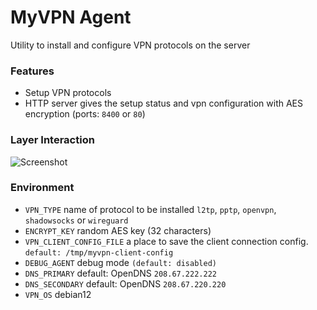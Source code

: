 # MyVPN Agent

Utility to install and configure VPN protocols on the server

### Features

* Setup VPN protocols
* HTTP server gives the setup status and vpn configuration with AES encryption (ports: `8400` or `80`)

### Layer Interaction

![Screenshot](diagram.png)

### Environment

* `VPN_TYPE` name of protocol to be installed `l2tp`, `pptp`, `openvpn`, `shadowsocks` or `wireguard`
* `ENCRYPT_KEY` random AES key (32 characters)
* `VPN_CLIENT_CONFIG_FILE` a place to save the client connection config. `default: /tmp/myvpn-client-config`
* `DEBUG_AGENT` debug mode `(default: disabled)`
* `DNS_PRIMARY` default: OpenDNS `208.67.222.222`
* `DNS_SECONDARY` default: OpenDNS `208.67.220.220`
* `VPN_OS` debian12
